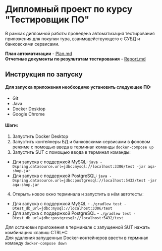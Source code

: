 # Дипломный проект по курсу "Тестировщик ПО"

В рамках дипломной работы проведена автоматизация тестирования приложения для покупки тура, взаимодействующего с СУБД и банковскими сервисами.

**План автоматизации** - [Plan.md](https://github.com/qadodov/diploma/blob/main/documentation/Plan.md) \
**Отчетные документы по результатам тестирования** - [Report.md](https://github.com/qadodov/diploma/blob/main/documentation/Report.md)

## Инструкция по запуску
#### Для запуска приложения необходимо установить следующее ПО:

* Git
* Java
* Docker Desktop
* Google Chrome

#### Шаги:
1. Запустить Docker Desktop
2. Запустить контейнеры БД и банковскими сервисами в фоновом режиме с помощью введа в терминал команды 
`docker-compose up`
3. Запустить SUT с помощью ввода в терминал команды: 
  + Для запуска с поддержкой MySQL: `java -Dspring.datasource.url=jdbc:mysql://localhost:3306/test -jar aqa-shop.jar`
  + Для запуска с поддержкой PostgreSQL: `java -Dspring.datasource.url=jdbc:postgresql://localhost:5432/test -jar aqa-shop.jar`
4. Открыть новое окно терминала и запустить в нём автотесты:
+ Для запуска с поддержкой MySQL - `./gradlew test -Dtest_db_url=jdbc:mysql://localhost:3306/test`
+ Для запуска с поддержкой PostgreSQL - `./gradlew test -Dtest_db_url=jdbc:postgresql://localhost:5432/test`

Для остановки приложения в терминале с запущенной SUT нажать комбинацию клавиш CTRL+C \
Для удаления запущенных Docker-контейнеров ввести в терминал команду `docker-compose down`
